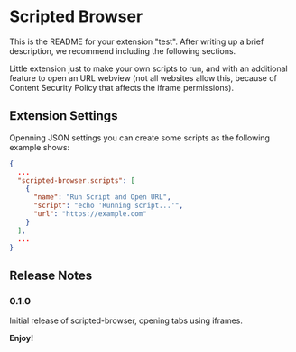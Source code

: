# Scripted Browser

This is the README for your extension "test". After writing up a brief description, we recommend including the following sections.

Little extension just to make your own scripts to run, and with an additional feature to open an URL webview (not all websites allow this, because of Content Security Policy that affects the iframe permissions).

## Extension Settings

Openning JSON settings you can create some scripts as the following example shows:

```json
{
  ...
  "scripted-browser.scripts": [
    {
      "name": "Run Script and Open URL",
      "script": "echo 'Running script...'",
      "url": "https://example.com"
    }
  ],
  ...
}
```

## Release Notes

### 0.1.0

Initial release of scripted-browser, opening tabs using iframes.

**Enjoy!**
